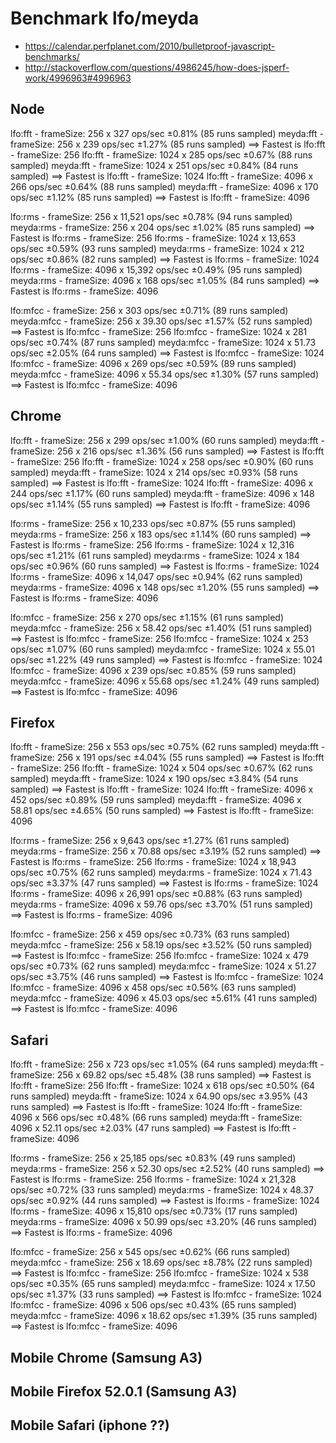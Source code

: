 # Benchmark lfo/meyda

- https://calendar.perfplanet.com/2010/bulletproof-javascript-benchmarks/
- http://stackoverflow.com/questions/4986245/how-does-jsperf-work/4996963#4996963

## Node

lfo:fft - frameSize: 256 x 327 ops/sec ±0.81% (85 runs sampled)
meyda:fft - frameSize: 256 x 239 ops/sec ±1.27% (85 runs sampled)
==> Fastest is lfo:fft - frameSize: 256
lfo:fft - frameSize: 1024 x 285 ops/sec ±0.67% (88 runs sampled)
meyda:fft - frameSize: 1024 x 251 ops/sec ±0.84% (84 runs sampled)
==> Fastest is lfo:fft - frameSize: 1024
lfo:fft - frameSize: 4096 x 266 ops/sec ±0.64% (88 runs sampled)
meyda:fft - frameSize: 4096 x 170 ops/sec ±1.12% (85 runs sampled)
==> Fastest is lfo:fft - frameSize: 4096

lfo:rms - frameSize: 256 x 11,521 ops/sec ±0.78% (94 runs sampled)
meyda:rms - frameSize: 256 x 204 ops/sec ±1.02% (85 runs sampled)
==> Fastest is lfo:rms - frameSize: 256
lfo:rms - frameSize: 1024 x 13,653 ops/sec ±0.59% (93 runs sampled)
meyda:rms - frameSize: 1024 x 212 ops/sec ±0.86% (82 runs sampled)
==> Fastest is lfo:rms - frameSize: 1024
lfo:rms - frameSize: 4096 x 15,392 ops/sec ±0.49% (95 runs sampled)
meyda:rms - frameSize: 4096 x 168 ops/sec ±1.05% (84 runs sampled)
==> Fastest is lfo:rms - frameSize: 4096

lfo:mfcc - frameSize: 256 x 303 ops/sec ±0.71% (89 runs sampled)
meyda:mfcc - frameSize: 256 x 39.30 ops/sec ±1.57% (52 runs sampled)
==> Fastest is lfo:mfcc - frameSize: 256
lfo:mfcc - frameSize: 1024 x 281 ops/sec ±0.74% (87 runs sampled)
meyda:mfcc - frameSize: 1024 x 51.73 ops/sec ±2.05% (64 runs sampled)
==> Fastest is lfo:mfcc - frameSize: 1024
lfo:mfcc - frameSize: 4096 x 269 ops/sec ±0.59% (89 runs sampled)
meyda:mfcc - frameSize: 4096 x 55.34 ops/sec ±1.30% (57 runs sampled)
==> Fastest is lfo:mfcc - frameSize: 4096

## Chrome

lfo:fft - frameSize: 256 x 299 ops/sec ±1.00% (60 runs sampled)
meyda:fft - frameSize: 256 x 216 ops/sec ±1.36% (56 runs sampled)
==> Fastest is lfo:fft - frameSize: 256
lfo:fft - frameSize: 1024 x 258 ops/sec ±0.90% (60 runs sampled)
meyda:fft - frameSize: 1024 x 214 ops/sec ±0.93% (58 runs sampled)
==> Fastest is lfo:fft - frameSize: 1024
lfo:fft - frameSize: 4096 x 244 ops/sec ±1.17% (60 runs sampled)
meyda:fft - frameSize: 4096 x 148 ops/sec ±1.14% (55 runs sampled)
==> Fastest is lfo:fft - frameSize: 4096

lfo:rms - frameSize: 256 x 10,233 ops/sec ±0.87% (55 runs sampled)
meyda:rms - frameSize: 256 x 183 ops/sec ±1.14% (60 runs sampled)
==> Fastest is lfo:rms - frameSize: 256
lfo:rms - frameSize: 1024 x 12,316 ops/sec ±1.21% (61 runs sampled)
meyda:rms - frameSize: 1024 x 184 ops/sec ±0.96% (60 runs sampled)
==> Fastest is lfo:rms - frameSize: 1024
lfo:rms - frameSize: 4096 x 14,047 ops/sec ±0.94% (62 runs sampled)
meyda:rms - frameSize: 4096 x 148 ops/sec ±1.20% (55 runs sampled)
==> Fastest is lfo:rms - frameSize: 4096

lfo:mfcc - frameSize: 256 x 270 ops/sec ±1.15% (61 runs sampled)
meyda:mfcc - frameSize: 256 x 58.42 ops/sec ±1.40% (51 runs sampled)
==> Fastest is lfo:mfcc - frameSize: 256
lfo:mfcc - frameSize: 1024 x 253 ops/sec ±1.07% (60 runs sampled)
meyda:mfcc - frameSize: 1024 x 55.01 ops/sec ±1.22% (49 runs sampled)
==> Fastest is lfo:mfcc - frameSize: 1024
lfo:mfcc - frameSize: 4096 x 239 ops/sec ±0.85% (59 runs sampled)
meyda:mfcc - frameSize: 4096 x 55.68 ops/sec ±1.24% (49 runs sampled)
==> Fastest is lfo:mfcc - frameSize: 4096

## Firefox

lfo:fft - frameSize: 256 x 553 ops/sec ±0.75% (62 runs sampled)
meyda:fft - frameSize: 256 x 191 ops/sec ±4.04% (55 runs sampled)
==> Fastest is lfo:fft - frameSize: 256
lfo:fft - frameSize: 1024 x 504 ops/sec ±0.67% (62 runs sampled)
meyda:fft - frameSize: 1024 x 190 ops/sec ±3.84% (54 runs sampled)
==> Fastest is lfo:fft - frameSize: 1024
lfo:fft - frameSize: 4096 x 452 ops/sec ±0.89% (59 runs sampled)
meyda:fft - frameSize: 4096 x 58.81 ops/sec ±4.65% (50 runs sampled)
==> Fastest is lfo:fft - frameSize: 4096

lfo:rms - frameSize: 256 x 9,643 ops/sec ±1.27% (61 runs sampled)
meyda:rms - frameSize: 256 x 70.88 ops/sec ±3.19% (52 runs sampled)
==> Fastest is lfo:rms - frameSize: 256
lfo:rms - frameSize: 1024 x 18,943 ops/sec ±0.75% (62 runs sampled)
meyda:rms - frameSize: 1024 x 71.43 ops/sec ±3.37% (47 runs sampled)
==> Fastest is lfo:rms - frameSize: 1024
lfo:rms - frameSize: 4096 x 26,991 ops/sec ±0.88% (63 runs sampled)
meyda:rms - frameSize: 4096 x 59.76 ops/sec ±3.70% (51 runs sampled)
==> Fastest is lfo:rms - frameSize: 4096

lfo:mfcc - frameSize: 256 x 459 ops/sec ±0.73% (63 runs sampled)
meyda:mfcc - frameSize: 256 x 58.19 ops/sec ±3.52% (50 runs sampled)
==> Fastest is lfo:mfcc - frameSize: 256
lfo:mfcc - frameSize: 1024 x 479 ops/sec ±0.73% (62 runs sampled)
meyda:mfcc - frameSize: 1024 x 51.27 ops/sec ±3.75% (46 runs sampled)
==> Fastest is lfo:mfcc - frameSize: 1024
lfo:mfcc - frameSize: 4096 x 458 ops/sec ±0.56% (63 runs sampled)
meyda:mfcc - frameSize: 4096 x 45.03 ops/sec ±5.61% (41 runs sampled)
==> Fastest is lfo:mfcc - frameSize: 4096

## Safari

lfo:fft - frameSize: 256 x 723 ops/sec ±1.05% (64 runs sampled)
meyda:fft - frameSize: 256 x 69.82 ops/sec ±5.48% (38 runs sampled)
==> Fastest is lfo:fft - frameSize: 256
lfo:fft - frameSize: 1024 x 618 ops/sec ±0.50% (64 runs sampled)
meyda:fft - frameSize: 1024 x 64.90 ops/sec ±3.95% (43 runs sampled)
==> Fastest is lfo:fft - frameSize: 1024
lfo:fft - frameSize: 4096 x 566 ops/sec ±0.48% (66 runs sampled)
meyda:fft - frameSize: 4096 x 52.11 ops/sec ±2.03% (47 runs sampled)
==> Fastest is lfo:fft - frameSize: 4096

lfo:rms - frameSize: 256 x 25,185 ops/sec ±0.83% (49 runs sampled)
meyda:rms - frameSize: 256 x 52.30 ops/sec ±2.52% (40 runs sampled)
==> Fastest is lfo:rms - frameSize: 256
lfo:rms - frameSize: 1024 x 21,328 ops/sec ±0.72% (33 runs sampled)
meyda:rms - frameSize: 1024 x 48.37 ops/sec ±0.92% (44 runs sampled)
==> Fastest is lfo:rms - frameSize: 1024
lfo:rms - frameSize: 4096 x 15,810 ops/sec ±0.73% (17 runs sampled)
meyda:rms - frameSize: 4096 x 50.99 ops/sec ±3.20% (46 runs sampled)
==> Fastest is lfo:rms - frameSize: 4096

lfo:mfcc - frameSize: 256 x 545 ops/sec ±0.62% (66 runs sampled)
meyda:mfcc - frameSize: 256 x 18.69 ops/sec ±8.78% (22 runs sampled)
==> Fastest is lfo:mfcc - frameSize: 256
lfo:mfcc - frameSize: 1024 x 538 ops/sec ±0.35% (65 runs sampled)
meyda:mfcc - frameSize: 1024 x 17.50 ops/sec ±1.37% (33 runs sampled)
==> Fastest is lfo:mfcc - frameSize: 1024
lfo:mfcc - frameSize: 4096 x 506 ops/sec ±0.43% (65 runs sampled)
meyda:mfcc - frameSize: 4096 x 18.62 ops/sec ±1.39% (35 runs sampled)
==> Fastest is lfo:mfcc - frameSize: 4096


## Mobile Chrome (Samsung A3)



## Mobile Firefox 52.0.1 (Samsung A3)


## Mobile Safari (iphone ??)

